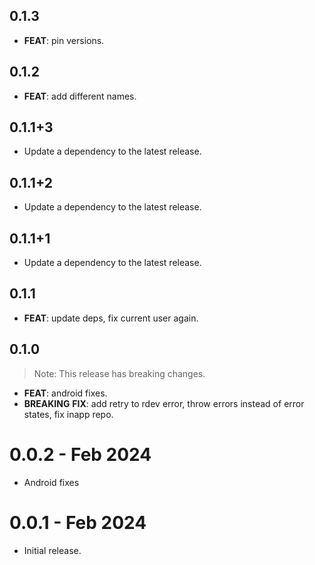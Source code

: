 ## 0.1.3

 - **FEAT**: pin versions.

## 0.1.2

 - **FEAT**: add different names.

## 0.1.1+3

 - Update a dependency to the latest release.

## 0.1.1+2

 - Update a dependency to the latest release.

## 0.1.1+1

 - Update a dependency to the latest release.

## 0.1.1

 - **FEAT**: update deps, fix current user again.

## 0.1.0

> Note: This release has breaking changes.

 - **FEAT**: android fixes.
 - **BREAKING** **FIX**: add retry to rdev error, throw errors instead of error states, fix inapp repo.

# 0.0.2 - Feb 2024

- Android fixes

# 0.0.1 - Feb 2024

- Initial release.
